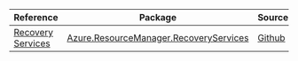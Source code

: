 | Reference | Package | Source |
|---|---|---|
|[Recovery Services](resourcemanager.recoveryservices-readme.md)|[Azure.ResourceManager.RecoveryServices](https://www.nuget.org/packages/Azure.ResourceManager.RecoveryServices)|[Github](https://github.com/Azure/azure-sdk-for-net/blob/main/sdk/recoveryservices/Azure.ResourceManager.RecoveryServices)|
